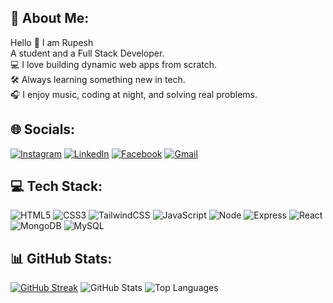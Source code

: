 <h2>👋 About Me:</h2>

Hello 👋 I am Rupesh  
A student and a Full Stack Developer.  
💻 I love building dynamic web apps from scratch.  
🛠 Always learning something new in tech.  
🎧 I enjoy music, coding at night, and solving real problems.

<h2>🌐 Socials:</h2>

[![Instagram](https://img.shields.io/badge/Insta-E4405F?style=for-the-badge&logo=instagram&logoColor=white)](https://instagram.com/your_username) 
[![LinkedIn](https://img.shields.io/badge/LinkedIn-0077B5?style=for-the-badge&logo=linkedin&logoColor=white)](https://www.linkedin.com/in/rupeshsingh05)
[![Facebook](https://img.shields.io/badge/Facebook-1877F2?style=for-the-badge&logo=facebook&logoColor=white)](https://facebook.com/your_username)
[![Gmail](https://img.shields.io/badge/Gmail-D14836?style=for-the-badge&logo=gmail&logoColor=white)](mailto:youremail@gmail.com)

<h2>💻 Tech Stack:</h2>

![HTML5](https://img.shields.io/badge/HTML5-E34F26?style=for-the-badge&logo=html5&logoColor=white)
![CSS3](https://img.shields.io/badge/CSS3-1572B6?style=for-the-badge&logo=css3&logoColor=white)
![TailwindCSS](https://img.shields.io/badge/TailwindCSS-06B6D4?style=for-the-badge&logo=tailwindcss&logoColor=white)
![JavaScript](https://img.shields.io/badge/JavaScript-F7DF1E?style=for-the-badge&logo=javascript&logoColor=black)
![Node](https://img.shields.io/badge/Node-339933?style=for-the-badge&logo=node.js&logoColor=white)
![Express](https://img.shields.io/badge/Express-000000?style=for-the-badge&logo=express&logoColor=white)
![React](https://img.shields.io/badge/React-20232A?style=for-the-badge&logo=react&logoColor=61DAFB)
![MongoDB](https://img.shields.io/badge/MongoDB-4EA94B?style=for-the-badge&logo=mongodb&logoColor=white)
![MySQL](https://img.shields.io/badge/MySQL-005C84?style=for-the-badge&logo=mysql&logoColor=white)

<h2>📊 GitHub Stats:</h2>

[![GitHub Streak](https://github-readme-streak-stats.herokuapp.com?user=rupeshsingh05&theme=dark&hide_border=true)](https://github.com/rupeshsingh05)
![GitHub Stats](https://github-readme-stats.vercel.app/api?username=rupeshsingh05&show_icons=true&theme=radical&hide_border=true)
![Top Languages](https://github-readme-stats.vercel.app/api/top-langs/?username=rupeshsingh05&layout=compact&theme=radical&hide_border=true)
